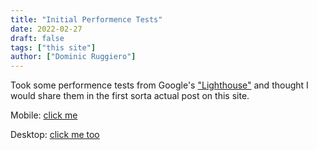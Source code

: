 ```yaml
---
title: "Initial Performence Tests"
date: 2022-02-27
draft: false
tags: ["this site"]
author: ["Dominic Ruggiero"]
---
```


Took some performence tests from Google's ["Lighthouse"](https://developers.google.com/web/tools/lighthouse) and thought I would share them in the first sorta actual post on this site.

Mobile: [click me](/performence-tests/lighthouse/mobile/20220227)

Desktop: [click me too](/performence-tests/lighthouse/desktop/20220227)